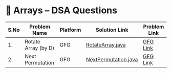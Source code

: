 # 📁 Arrays – DSA Questions

| S.No | Problem Name          | Platform | Solution Link                        | Problem Link |
|------|------------------------|----------|--------------------------------------|--------------|
| 1.   | Rotate Array (by D)   | GFG      | [RotateArray.java](RotateArray.java) | [GFG Link](https://www.geeksforgeeks.org/array-rotation/) |
| 2.   | Next Permutation      | GFG      | [NextPermutation.java](NextPermutation.java) | [GFG Link](https://geeksforgeeks.com/problems/next-permutation/) |
